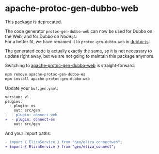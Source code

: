 # apache-protoc-gen-dubbo-web

This package is deprecated.

The code generator `protoc-gen-dubbo-web` can now be used for Dubbo on the 
Web, and for Dubbo on Node.js.  
For a better fit, we have renamed it to `protoc-gen-dubbo-web` in 
[dubbo-js](https://github.com/apache/dubbo-js). 

The generated code is actually exactly the same, so it is not necessary to 
update right away, but we are not going to maintain this package anymore.

Switching to [apache-protoc-gen-dubbo-web](https://www.npmjs.com/package/apache-protoc-gen-dubbo-web) 
is straight-forward:

```bash
npm remove apache-protoc-gen-dubbo-es
npm install apache-protoc-gen-dubbo-web
```

Update your `buf.gen.yaml`:

```diff
version: v1
plugins:
  - plugin: es
    out: src/gen
-  - plugin: connect-web
+  - plugin: connect-es
    out: src/gen
```

And your import paths:

```diff
- import { ElizaService } from "gen/eliza_connectweb";
+ import { ElizaService } from "gen/eliza_connect";
```

